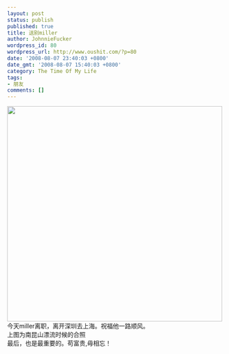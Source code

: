 ```yaml
---
layout: post
status: publish
published: true
title: 送别miller
author: JohnnieFucker
wordpress_id: 80
wordpress_url: http://www.oushit.com/?p=80
date: '2008-08-07 23:40:03 +0800'
date_gmt: '2008-08-07 15:40:03 +0800'
category: The Time Of My Life
tags:
- 朋友
comments: []
---
```

<p><img src="http://pic.yupoo.com/crazysperm/559725fe8c94/qg90a6rp.jpg" alt="" width='500px' /><br />
今天miller离职，离开深圳去上海。祝福他一路顺风。<br />
上图为南昆山漂流时候的合照<br />
最后，也是最重要的。苟富贵,毋相忘！</p>

